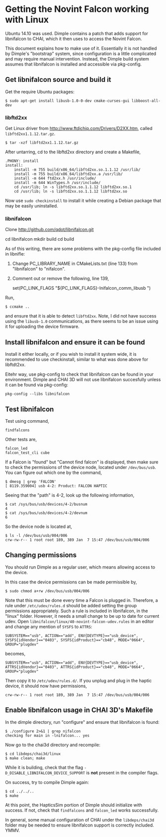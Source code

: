 # Getting the Novint Falcon working with Linux

Ubuntu 14.10 was used.  Dimple contains a patch that adds support for
libnifalcon to CHAI, which it then uses to access the Novint Falcon.

This document explains how to make use of it.  Essentially it is not
handled by Dimple's "bootstrap" system, since configuration is a
little complicated and may require manual intervention.  Instead, the
Dimple build system assumes that libnifalcon is installed and
accessible via pkg-config.

## Get libnifalcon source and build it

Get the require Ubuntu packages:

    $ sudo apt-get install libusb-1.0-0-dev cmake-curses-gui libboost-all-dev

### libftd2xx

Get Linux driver from http://www.ftdichip.com/Drivers/D2XX.htm, called
`libftd2xx1.1.12.tar.gz`.

    $ tar -xzf libftd2xx1.1.12.tar.gz

After untarring, cd to the libftd2xx directory and create a Makefile,

    .PHONY: install
    install:
    	install -m 755 build/x86_64/libftd2xx.so.1.1.12 /usr/lib/
    	install -m 755 build/x86_64/libftd2xx.a /usr/lib/
    	install -m 644 ftd2xx.h /usr/include/
    	install -m 644 WinTypes.h /usr/include/
    	cd /usr/lib; ln -s libftd2xx.so.1.1.12 libftd2xx.so.1
    	cd /usr/lib; ln -s libftd2xx.so.1.1.12 libftd2xx.so

Now use `sudo checkinstall` to install it while creating a Debian
package that may be easily uninstalled.

### libnifalcon

Clone http://github.com/qdot/libnifalcon.git

cd libnifalcon
mkdir build
cd build

As of this writing, there are some problems with the pkg-config file
included in libnifle:

1. Change PC_LIBRARY_NAME in CMakeLists.txt (line 133) from
"libnifalcon" to "nifalcon".

2. Comment out or remove the following, line 139,

    set(PC_LINK_FLAGS "${PC_LINK_FLAGS}-lnifalcon_comm_libusb ")

Run,

    $ ccmake ..

and ensure that it is able to detect `libftd2xx`.  Note, I did not
have success using the `libusb-1.0` communications, as there seems to
be an issue using it for uploading the device firmware.

## Install libnifalcon and ensure it can be found

Install it either locally, or if you wish to install it system wide,
it is recommended to use checkinstall, similar to what was done above
for libftdt2xx.

Eitehr way, use pkg-config to check that libnifalcon can be found in
your environment.  Dimple and CHAI 3D will not use libnifalcon
succesfully unless it can be found via pkg-config:

    pkg-config --libs libnifalcon

## Test libnifalcon

Test using command,

    findfalcons

Other tests are,

    falcon_led
    falcon_test_cli cube

If a Falcon is "found" but "Cannot find falcon" is displayed, then
make sure to check the permissions of the device node, located under
`/dev/bus/usb`.  You can figure out which one by the command,

    $ dmesg | grep 'FALCON'
    [ 8119.359004] usb 4-2: Product: FALCON HAPTIC

Seeing that the "path" is 4-2, look up the following information,

    $ cat /sys/bus/usb/devices/4-2/busnum
    4
    $ cat /sys/bus/usb/devices/4-2/devnum
    6

So the device node is located at,

    $ ls -l /dev/bus/usb/004/006
    crw-rw-r-- 1 root root 189, 389 Jan  7 15:47 /dev/bus/usb/004/006

## Changing permissions

You should run Dimple as a regular user, which means allowing access
to the device.

In this case the device permissions can be made permissible by,

    $ sudo chmod a+rw /dev/bus/usb/004/006

Note that this must be done every time a Falcon is plugged in.
Therefore, a rule under `/etc/udev/rules.d` should be added setting
the group permissions appropriately.  Such a rule is included in
libnifalcon, in the "linux" folder.  However, it needs a small change
to be up to date for current udev.  Open
`libnifalcon/linux/40-novint-falcon-udev.rules` in an editor and
change any mention of `SYSFS` to `ATTRS`:

    SUBSYSTEM=="usb", ACTION=="add", ENV{DEVTYPE}=="usb_device", SYSFS{idVendor}=="0403", SYSFS{idProduct}=="cb48", MODE="0664", GROUP="plugdev"

becomes,

    SUBSYSTEM=="usb", ACTION=="add", ENV{DEVTYPE}=="usb_device", ATTRS{idVendor}=="0403", ATTRS{idProduct}=="cb48", MODE="0664", GROUP="plugdev"

Then copy it to `/etc/udev/rules.d/`.  If you unplug and plug in the
haptic device, it should now have permissions,

    crw-rw-r-- 1 root root 189, 389 Jan  7 15:47 /dev/bus/usb/004/006

## Enable libnifalcon usage in CHAI 3D's Makefile

In the dimple directory, run "configure" and ensure that libnifalcon
is found:

    $ ./configure 2>&1 | grep nifalcon
    checking for main in -lnifalcon... yes

Now go to the chai3d directory and recompile:

    $ cd libdeps/chai3d/linux
    $ make clean; make

While it is building, check that the flag
`-D_DISABLE_LIBNIFALCON_DEVICE_SUPPORT` is **not** present in the
compiler flags.

On success, try to compile Dimple again:

    $ cd ../../..
    $ make

At this point, the HapticsSim portion of Dimple should initialize with
success.  If not, check that `findfalcons` and `falcon_led` works
successfully.

In general, some manual configuration of CHAI under the
`libdeps/chai3d` folder may be needed to ensure libnifalcon support is
correctly included.  YMMV.
